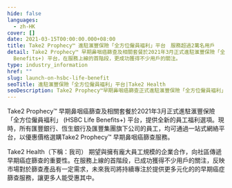 ```yaml
---
hide: false
languages:
  - zh-HK
cover: []
date: 2021-03-15T00:00:00.000+08:00
title: Take2 Prophecy™ 進駐滙豐保險「全方位僱員褔利」平台　服務超過2萬名用戶
detail: Take2 Prophecy™ 早期鼻咽癌篩查及相關套餐於2021年3月正式進駐滙豐保險「全方位僱員褔利」 (HSBC Life
  Benefits+) 平台，在服務上線的首階段，更成功獲得不少用戶的關注。
type: industry_information
href: ""
slug: launch-on-hsbc-life-benefit
seoTitle: 進駐滙豐保險「全方位僱員褔利」平台|Take2 Health
seoDescription: Take2 Prophecy™早期鼻咽癌篩查正式進駐滙豐保險「全方位僱員褔利」(HSBC Life Benefits+)平台，提供全新的員工福利選項。
---
```

Take2 Prophecy™ 早期鼻咽癌篩查及相關套餐於2021年3月正式進駐滙豐保險「全方位僱員褔利」 (HSBC Life Benefits+) 平台，提供全新的員工福利選項。現時，所有匯豐銀行、恆生銀行及匯豐集團旗下公司的員工，均可通過一站式網絡平台，以優惠價格選購Take2 Prophecy™ 早期鼻咽癌篩查服務。

Take2 Health（下稱：我司） 期望與擁有龐大員工規模的企業合作，向社區傳遞早期癌症篩查的重要性。在服務上線的首階段，已成功獲得不少用戶的關注，反映市場對於篩查產品有一定需求，未來我司將持續專注於提供更多元化的的早期癌症篩查服務，讓更多人能受惠其中。